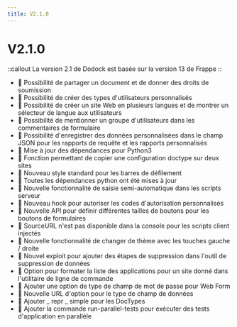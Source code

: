 ```yaml
---
title: V2.1.0
---
```


# V2.1.0

::callout
La version 2.1 de Dodock est basée sur la version 13 de Frappe
::

- :rocket: Possibilité de partager un document et de donner des droits de soumission
- :rocket: Possibilité de créer des types d'utilisateurs personnalisés
- :rocket: Possibilité de créer un site Web en plusieurs langues et de montrer un sélecteur de langue aux utilisateurs
- :rocket: Possibilité de mentionner un groupe d'utilisateurs dans les commentaires de formulaire
- :rocket: Possibilité d'enregistrer des données personnalisées dans le champ JSON pour les rapports de requête et les rapports personnalisés
- :helicopter: Mise à jour des dépendances pour Python3
- :helicopter: Fonction permettant de copier une configuration doctype sur deux sites
- :helicopter: Nouveau style standard pour les barres de défilement
- :helicopter: Toutes les dépendances python ont été mises à jour
- :helicopter: Nouvelle fonctionnalité de saisie semi-automatique dans les scripts serveur
- :helicopter: Nouveau hook pour autoriser les codes d'autorisation personnalisés
- :helicopter: Nouvelle API pour définir différentes tailles de boutons pour les boutons de formulaires
- :helicopter: SourceURL n'est pas disponible dans la console pour les scripts client injectés
- :helicopter: Nouvelle fonctionnalité de changer de thème avec les touches gauche / droite
- :helicopter: Nouvel exploit pour ajouter des étapes de suppression dans l'outil de suppression de données
- :helicopter: Option pour formater la liste des applications pour un site donné dans l'utilitaire de ligne de commande
- :helicopter: Ajouter une option de type de champ de mot de passe pour Web Form
- :helicopter: Nouvelle URL d'option pour le type de champ de données
- :helicopter: Ajouter _ repr _ simple pour les DocTypes
- :helicopter: Ajouter la commande run-parallel-tests pour exécuter des tests d'application en parallèle
